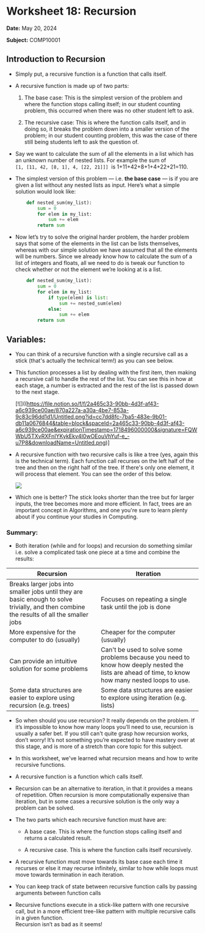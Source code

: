Worksheet 18: Recursion
=======================

**Date:** May 20, 2024

**Subject:** COMP10001


Introduction to Recursion
-------------------------

*   Simply put, a recursive function is a function that calls itself.

*   A recursive function is made up of two parts:
    
    1.  The base case: This is the simplest version of the problem and where the function stops calling itself; in our student counting problem, this occurred when there was no other student left to ask.
    
    2.  The recursive case: This is where the function calls itself, and in doing so, it breaks the problem down into a smaller version of the problem; in our student counting problem, this was the case of there still being students left to ask the question of.

*   Say we want to calculate the sum of all the elements in a list which has an unknown number of nested lists. For example the sum of  `[1, [11, 42, [8, 1], 4, [22, 21]]]`  is 1+11+42+8+1+4+22+21=110.

*   The simplest version of this problem — i.e. **the base case** — is if you are given a list without any nested lists as input. Here’s what a simple solution would look like:
    ```python
        def nested_sum(my_list):
            sum = 0
            for elem in my_list:
                sum += elem
            return sum
    ```
        
    

*   Now let’s try to solve the original harder problem, the harder problem says that some of the elements in the list can be lists themselves, whereas with our simple solution we have assumed that all the elements will be numbers. Since we already know how to calculate the sum of a list of integers and floats, all we need to do is tweak our function to check whether or not the element we’re looking at is a list.
    ```python
        def nested_sum(my_list):
            sum = 0
            for elem in my_list:
                if type(elem) is list:
                    sum += nested_sum(elem)
                else:
                    sum += elem
            return sum
    ```

**Variables:**
--------------

*   You can think of a recursive function with a single recursive call as a stick (that's actually the technical term!) as you can see below.

*   This function processes a list by dealing with the first item, then making a recursive call to handle the rest of the list. You can see this in how at each stage, a number is extracted and the rest of the list is passed down to the next stage.
    
    [![]((https://file.notion.so/f/f/2a465c33-90bb-4d3f-af43-a6c939ce00ae/870a227a-a30a-4be7-853a-9c83c96dd1d1/Untitled.png?id=cc7dd8fc-7ba5-483e-9b01-db11a0676844&table=block&spaceId=2a465c33-90bb-4d3f-af43-a6c939ce00ae&expirationTimestamp=1718496000000&signature=FQWWbU5TXvRXFnIYKykEkv4I0wOEouVhYuf-e_-u7P8&downloadName=Untitled.png)]
    

*   A recursive function with two recursive calls is like a tree (yes, again this is the technical term). Each function call recurses on the left half of the tree and then on the right half of the tree. If there's only one element, it will process that element. You can see the order of this below.
    
    ![](https://www.cs.toronto.edu/~david/course-notes/csc110-111/18-sorting/images/fig-mergesort-recursion-tree-inputs.png)
    

*   Which one is better? The stick looks shorter than the tree but for larger inputs, the tree becomes more and more efficient. In fact, trees are an important concept in Algorithms, and one you're sure to learn plenty about if you continue your studies in Computing.

### Summary:

*   Both iteration (while and for loops) and recursion do something similar i.e. solve a complicated task one piece at a time and combine the results:

|**Recursion**|**Iteration**|
|-------------|-------------|
|Breaks larger jobs into smaller jobs until they are basic enough to solve trivially, and then combine the results of all the smaller jobs|Focuses on repeating a single task until the job is done|
|More expensive for the computer to do (usually)|Cheaper for the computer (usually)|
|Can provide an intuitive solution for some problems|Can't be used to solve some problems because you need to know how deeply nested the lists are ahead of time, to know how many nested loops to use.|
|Some data structures are easier to explore using recursion (e.g. trees)|Some data structures are easier to explore using iteration (e.g. lists)|

*   So when should you use recursion? It really depends on the problem. If it’s impossible to know how many loops you’ll need to use, recursion is usually a safer bet. If you still can't quite grasp how recursion works, don’t worry! It’s not something you’re expected to have mastery over at this stage, and is more of a stretch than core topic for this subject.

*   In this worksheet, we've learned what recursion means and how to write recursive functions.

*   A recursive function is a function which calls itself.

*   Recursion can be an alternative to iteration, in that it provides a means of repetition. Often recursion is more computationally expensive than iteration, but in some cases a recursive solution is the only way a problem can be solved.

*   The two parts which each recursive function must have are:
    
    *   A base case. This is where the function stops calling itself and returns a calculated result.
    
    *   A recursive case. This is where the function calls itself recursively.

*   A recursive function must move towards its base case each time it recurses or else it may recurse infinitely, similar to how while loops must move towards termination in each iteration.

*   You can keep track of state between recursive function calls by passing arguments between function calls

*   Recursive functions execute in a stick-like pattern with one recursive call, but in a more efficient tree-like pattern with multiple recursive calls in a given function.  
    Recursion isn’t as bad as it seems!

